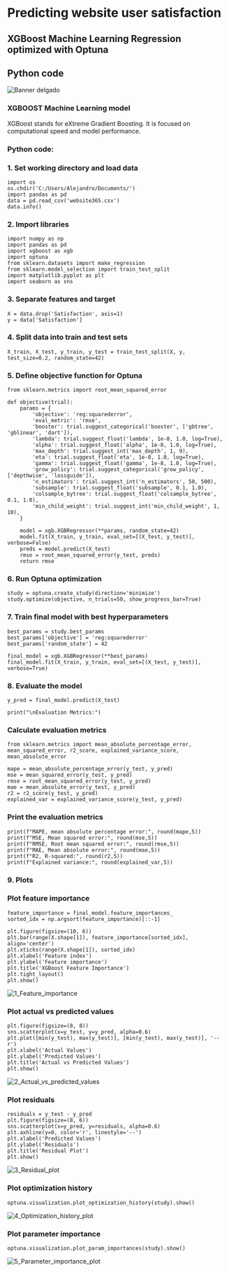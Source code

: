 # Predicting website user satisfaction
## XGBoost Machine Learning Regression optimized with Optuna
## Python code

![Banner delgado](docs/assets/images/Internet_users.jpg)

### XGBOOST Machine Learning model

XGBoost stands for eXtreme Gradient Boosting. It is focused on
computational speed and model performance. 

### Python code:

### 1. Set working directory and load data
```
import os
os.chdir('C:/Users/Alejandro/Documents/')
import pandas as pd
data = pd.read_csv('website365.csv')
data.info()
```
### 2. Import libraries
```
import numpy as np
import pandas as pd
import xgboost as xgb
import optuna
from sklearn.datasets import make_regression
from sklearn.model_selection import train_test_split
import matplotlib.pyplot as plt
import seaborn as sns
```
### 3. Separate features and target
```
X = data.drop('Satisfaction', axis=1)
y = data['Satisfaction']
```
### 4. Split data into train and test sets
```
X_train, X_test, y_train, y_test = train_test_split(X, y, test_size=0.2, random_state=42)
```
### 5. Define objective function for Optuna
```
from sklearn.metrics import root_mean_squared_error

def objective(trial):
    params = {
        'objective': 'reg:squarederror',
        'eval_metric': 'rmse',
        'booster': trial.suggest_categorical('booster', ['gbtree', 'gblinear', 'dart']),
        'lambda': trial.suggest_float('lambda', 1e-8, 1.0, log=True),
        'alpha': trial.suggest_float('alpha', 1e-8, 1.0, log=True),
        'max_depth': trial.suggest_int('max_depth', 1, 9),
        'eta': trial.suggest_float('eta', 1e-8, 1.0, log=True),
        'gamma': trial.suggest_float('gamma', 1e-8, 1.0, log=True),
        'grow_policy': trial.suggest_categorical('grow_policy', ['depthwise', 'lossguide']),
        'n_estimators': trial.suggest_int('n_estimators', 50, 500),
        'subsample': trial.suggest_float('subsample', 0.1, 1.0),
        'colsample_bytree': trial.suggest_float('colsample_bytree', 0.1, 1.0),
        'min_child_weight': trial.suggest_int('min_child_weight', 1, 10),
    }
    
    model = xgb.XGBRegressor(**params, random_state=42)
    model.fit(X_train, y_train, eval_set=[(X_test, y_test)], verbose=False)
    preds = model.predict(X_test)
    rmse = root_mean_squared_error(y_test, preds)
    return rmse
```
### 6. Run Optuna optimization
```
study = optuna.create_study(direction='minimize')
study.optimize(objective, n_trials=50, show_progress_bar=True)
```
### 7. Train final model with best hyperparameters
```
best_params = study.best_params
best_params['objective'] = 'reg:squarederror'
best_params['random_state'] = 42

final_model = xgb.XGBRegressor(**best_params)
final_model.fit(X_train, y_train, eval_set=[(X_test, y_test)], verbose=True)
```
### 8. Evaluate the model
```
y_pred = final_model.predict(X_test)

print("\nEvaluation Metrics:")
```
### Calculate evaluation metrics
```
from sklearn.metrics import mean_absolute_percentage_error, mean_squared_error, r2_score, explained_variance_score, mean_absolute_error

mape = mean_absolute_percentage_error(y_test, y_pred)
mse = mean_squared_error(y_test, y_pred)
rmse = root_mean_squared_error(y_test, y_pred)
mae = mean_absolute_error(y_test, y_pred)
r2 = r2_score(y_test, y_pred)
explained_var = explained_variance_score(y_test, y_pred)
```
### Print the evaluation metrics
```
print(f"MAPE, mean absolute percentage error:", round(mape,5))
print(f"MSE, Mean squared error:", round(mse,5))
print(f"RMSE, Root mean squared error:", round(rmse,5))
print(f"MAE, Mean absolute error:", round(mae,5))
print(f"R2, R-squared:", round(r2,5))
print(f"Explained variance:", round(explained_var,5))
```
### 9. Plots

### Plot feature importance
```
feature_importance = final_model.feature_importances_
sorted_idx = np.argsort(feature_importance)[::-1]

plt.figure(figsize=(10, 6))
plt.bar(range(X.shape[1]), feature_importance[sorted_idx], align='center')
plt.xticks(range(X.shape[1]), sorted_idx)
plt.xlabel('Feature index')
plt.ylabel('Feature importance')
plt.title('XGBoost Feature Importance')
plt.tight_layout()
plt.show()
```
![1_Feature_importance](docs/assets/images/1_Feature_importance.png)

### Plot actual vs predicted values
```
plt.figure(figsize=(8, 8))
sns.scatterplot(x=y_test, y=y_pred, alpha=0.6)
plt.plot([min(y_test), max(y_test)], [min(y_test), max(y_test)], '--r')
plt.xlabel('Actual Values')
plt.ylabel('Predicted Values')
plt.title('Actual vs Predicted Values')
plt.show()
```
![2_Actual_vs_predicted_values](docs/assets/images/2_Actual_vs_predicted_values.png)

### Plot residuals
```
residuals = y_test - y_pred
plt.figure(figsize=(8, 6))
sns.scatterplot(x=y_pred, y=residuals, alpha=0.6)
plt.axhline(y=0, color='r', linestyle='--')
plt.xlabel('Predicted Values')
plt.ylabel('Residuals')
plt.title('Residual Plot')
plt.show()
```
![3_Residual_plot](docs/assets/images/3_Residual_plot.png)

### Plot optimization history
```
optuna.visualization.plot_optimization_history(study).show()
```
![4_Optimization_history_plot](docs/assets/images/4_Optimization_history_plot.png)

### Plot parameter importance
```
optuna.visualization.plot_param_importances(study).show()
```
![5_Parameter_importance_plot](docs/assets/images/5_Parameter_importance_plot.png)

